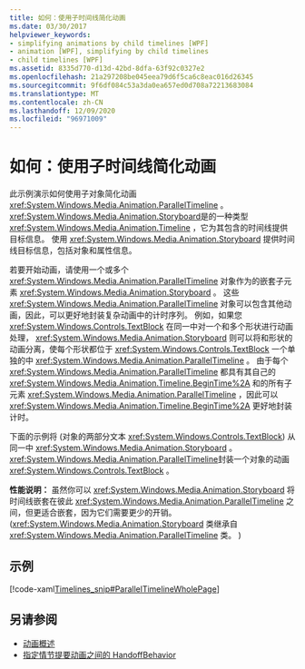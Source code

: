```yaml
---
title: 如何：使用子时间线简化动画
ms.date: 03/30/2017
helpviewer_keywords:
- simplifying animations by child timelines [WPF]
- animation [WPF], simplifying by child timelines
- child timelines [WPF]
ms.assetid: 8335d770-d13d-42bd-8dfa-63f92c0327e2
ms.openlocfilehash: 21a297208be045eea79d6f5ca6c8eac016d26345
ms.sourcegitcommit: 9f6df084c53a3da0ea657ed0d708a72213683084
ms.translationtype: MT
ms.contentlocale: zh-CN
ms.lasthandoff: 12/09/2020
ms.locfileid: "96971009"
---
```

# <a name="how-to-simplify-animations-by-using-child-timelines"></a>如何：使用子时间线简化动画
此示例演示如何使用子对象简化动画 <xref:System.Windows.Media.Animation.ParallelTimeline> 。 <xref:System.Windows.Media.Animation.Storyboard>是的一种类型 <xref:System.Windows.Media.Animation.Timeline> ，它为其包含的时间线提供目标信息。 使用 <xref:System.Windows.Media.Animation.Storyboard> 提供时间线目标信息，包括对象和属性信息。  
  
 若要开始动画，请使用一个或多个 <xref:System.Windows.Media.Animation.ParallelTimeline> 对象作为的嵌套子元素 <xref:System.Windows.Media.Animation.Storyboard> 。 这些 <xref:System.Windows.Media.Animation.ParallelTimeline> 对象可以包含其他动画，因此，可以更好地封装复杂动画中的计时序列。 例如，如果您 <xref:System.Windows.Controls.TextBlock> 在同一中对一个和多个形状进行动画处理， <xref:System.Windows.Media.Animation.Storyboard> 则可以将和形状的动画分离，使每个形状都位于 <xref:System.Windows.Controls.TextBlock> 一个单独的中 <xref:System.Windows.Media.Animation.ParallelTimeline> 。 由于每个 <xref:System.Windows.Media.Animation.ParallelTimeline> 都具有其自己的 <xref:System.Windows.Media.Animation.Timeline.BeginTime%2A> 和的所有子元素 <xref:System.Windows.Media.Animation.ParallelTimeline> ，因此可以 <xref:System.Windows.Media.Animation.Timeline.BeginTime%2A> 更好地封装计时。  
  
 下面的示例将 (对象的两部分文本 <xref:System.Windows.Controls.TextBlock>) 从同一中 <xref:System.Windows.Media.Animation.Storyboard> 。 <xref:System.Windows.Media.Animation.ParallelTimeline>封装一个对象的动画 <xref:System.Windows.Controls.TextBlock> 。  
  
 **性能说明：** 虽然你可以 <xref:System.Windows.Media.Animation.Storyboard> 将时间线嵌套在彼此 <xref:System.Windows.Media.Animation.ParallelTimeline> 之间，但更适合嵌套，因为它们需要更少的开销。  (<xref:System.Windows.Media.Animation.Storyboard> 类继承自 <xref:System.Windows.Media.Animation.ParallelTimeline> 类。 )   
  
## <a name="example"></a>示例  
 [!code-xaml[Timelines_snip#ParallelTimelineWholePage](~/samples/snippets/csharp/VS_Snippets_Wpf/Timelines_snip/CS/ParallelTimelineExample.xaml#paralleltimelinewholepage)]  
  
## <a name="see-also"></a>另请参阅

- [动画概述](animation-overview.md)
- [指定情节提要动画之间的 HandoffBehavior](how-to-specify-handoffbehavior-between-storyboard-animations.md)
